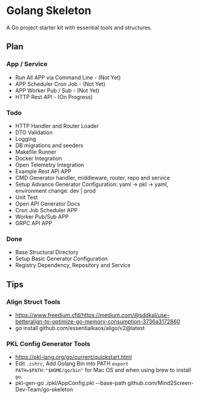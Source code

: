 # Golang Skeleton
A Go project starter kit with essential tools and structures.

## Plan

### App / Service
- Run All APP via Command Line - (Not Yet)
- APP Scheduler Cron Job - (Not Yet)
- APP Worker Pub / Sub - (Not Yet)
- HTTP Rest API - (On Progress)

### Todo
- HTTP Handler and Router Loader
- DTO Validation
- Logging
- DB migrations and seeders
- Makefile Runner
- Docker Integration
- Open Telemetry Integration
- Example Rest API APP
- CMD Generator handler, middleware, router, repo and service
- Setup Advance Generator Configuration: yaml -> pkl -> yaml, environment change: dev | prod
- Unit Test
- Open API Generator Docs
- Cron Job Scheduler APP
- Worker Pub/Sub APP
- GRPC API APP

### Done
- Base Structural Directory
- Setup Basic Generator Configuration
- Registry Dependency, Repository and Service

## Tips

### Align Struct Tools
- https://www.freedium.cfd/https://medium.com/@sddkal/use-betteralign-to-optimize-go-memory-consumption-3736a3172860
- go install github.com/essentialkaos/aligo/v2@latest

### PKL Config Generator Tools
- https://pkl-lang.org/go/current/quickstart.html
- Edit `.zshrc`, Add Golang Bin into PATH `export PATH=$PATH:"$HOME/go/bin"` for Mac OS and when using brew to install `go`.
- pkl-gen-go ./pkl/AppConfig.pkl --base-path github.com/Mind2Screen-Dev-Team/go-skeleton